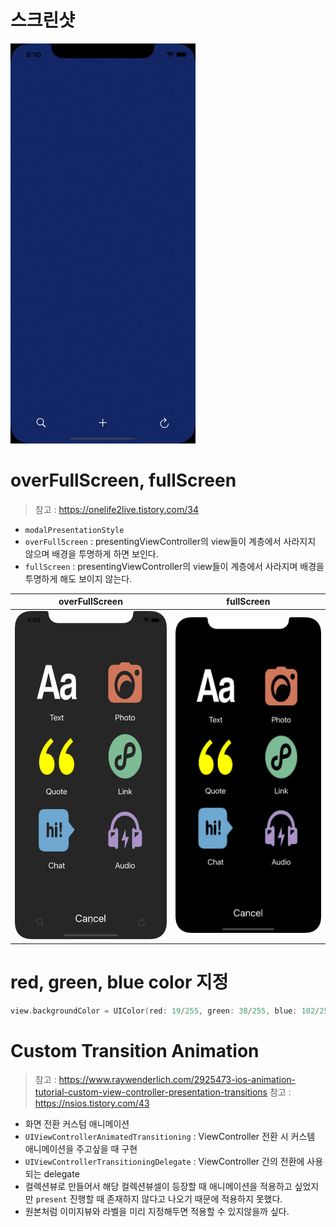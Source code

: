 # 스크린샷
![12](https://github.com/hhhan0315/Swift-30-Projects/blob/main/12_Tumblr/Simulator%20Screen%20Recording%20-%20iPhone%2011%20-%202021-12-17%20at%2020.10.45.gif)

# overFullScreen, fullScreen

> 참고 : https://onelife2live.tistory.com/34

- `modalPresentationStyle`
- `overFullScreen` : presentingViewController의 view들이 계층에서 사라지지 않으며 배경을 투명하게 하면 보인다.
- `fullScreen` : presentingViewController의 view들이 계층에서 사라지며 배경을 투명하게 해도 보이지 않는다.

|overFullScreen|fullScreen|
|--|--|
|<img src="https://github.com/hhhan0315/Swift-30-Projects/blob/main/12_Tumblr/overfull.png" width=300>|<img src="https://github.com/hhhan0315/Swift-30-Projects/blob/main/12_Tumblr/full.png" width=300>|

# red, green, blue color 지정
```swift
view.backgroundColor = UIColor(red: 19/255, green: 38/255, blue: 102/255, alpha: 1)
```

# Custom Transition Animation

> 참고 : https://www.raywenderlich.com/2925473-ios-animation-tutorial-custom-view-controller-presentation-transitions
> 참고 : https://nsios.tistory.com/43

- 화면 전환 커스텀 애니메이션
- `UIViewControllerAnimatedTransitioning` : ViewController 전환 시 커스템 애니메이션을 주고싶을 때 구현
- `UIViewControllerTransitioningDelegate` : ViewController 간의 전환에 사용되는 delegate
- 컬렉션뷰로 만들어서 해당 컬렉션뷰셀이 등장할 때 애니메이션을 적용하고 싶었지만 `present` 진행할 때 존재하지 않다고 나오기 때문에 적용하지 못했다.
- 원본처럼 이미지뷰와 라벨을 미리 지정해두면 적용할 수 있지않을까 싶다.
